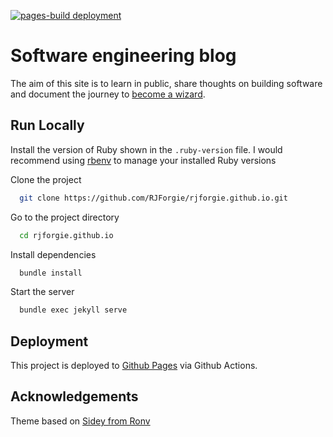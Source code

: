
[![pages-build deployment](https://github.com/RJForgie/rjforgie.github.io/actions/workflows/pages/pages-build-deployment/badge.svg?branch=master)](https://github.com/RJForgie/rjforgie.github.io/actions/workflows/pages/pages-build-deployment)


# Software engineering blog

The aim of this site is to learn in public, share thoughts on building software and document the journey to [become a wizard](https://jvns.ca/blog/so-you-want-to-be-a-wizard/).


## Run Locally
Install the version of Ruby shown in the `.ruby-version` file. I would recommend using [rbenv](https://github.com/rbenv/rbenv) to manage your installed Ruby versions

Clone the project

```bash
  git clone https://github.com/RJForgie/rjforgie.github.io.git
```

Go to the project directory

```bash
  cd rjforgie.github.io
```

Install dependencies

```bash
  bundle install
```

Start the server

```bash
  bundle exec jekyll serve
```


## Deployment

This project is deployed to [Github Pages](https://pages.github.com/) via Github Actions.

## Acknowledgements

Theme based on [Sidey from Ronv](https://github.com/ronv/sidey)
